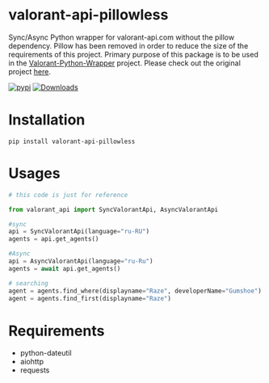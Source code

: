 # valorant-api-pillowless
Sync/Async Python wrapper for valorant-api.com without the pillow dependency. Pillow has been removed in order to reduce the size of the requirements of this project. Primary purpose of this package is to be used in the [Valorant-Python-Wrapper](https://github.com/Whitelisted1/Valorant-Python-Wrapper) project. Please check out the original project [here](https://github.com/MinshuG/valorant-api).

[![pypi](https://img.shields.io/pypi/v/valorant-api-pillowless.svg)](https://pypi.python.org/pypi/valorant-api-pillowless/)
[![Downloads](https://static.pepy.tech/personalized-badge/valorant-api-pillowless?period=total&units=international_system&left_color=green&right_color=blue&left_text=Downloads)](https://pepy.tech/project/valorant-api-pillowless)

# Installation
<!-- `pip install git+https://github.com/MinshuG/valorant-api-pillowless` \
or \ -->
`pip install valorant-api-pillowless`

# Usages
```py
# this code is just for reference

from valorant_api import SyncValorantApi, AsyncValorantApi

#sync
api = SyncValorantApi(language="ru-RU")
agents = api.get_agents()

#Async
api = AsyncValorantApi(language="ru-Ru")
agents = await api.get_agents()

# searching
agent = agents.find_where(displayname="Raze", developerName="Gumshoe")
agent = agents.find_first(displayname="Raze")
```

# Requirements

* python-dateutil
* aiohttp
* requests